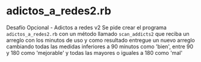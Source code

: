# adictos_a_redes2.rb

Desafío Opcional - Adictos a redes v2
Se pide crear el programa `adictos_a_redes2.rb` con un método llamado `scan_addicts2`
que reciba un arreglo con los minutos de uso y como resultado entregue un nuevo arreglo
cambiando todas las medidas inferiores a 90 minutos como 'bien', entre 90 y 180 como
'mejorable' y todas las mayores o iguales a 180 como 'mal'
